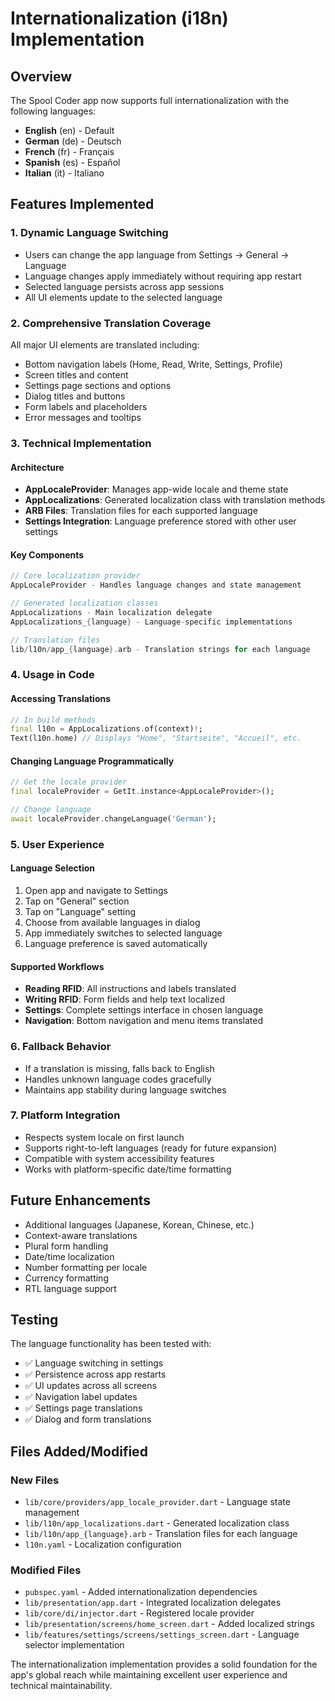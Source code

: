 # Internationalization (i18n) Implementation

## Overview
The Spool Coder app now supports full internationalization with the following languages:
- **English** (en) - Default
- **German** (de) - Deutsch
- **French** (fr) - Français  
- **Spanish** (es) - Español
- **Italian** (it) - Italiano

## Features Implemented

### 1. Dynamic Language Switching
- Users can change the app language from Settings → General → Language
- Language changes apply immediately without requiring app restart
- Selected language persists across app sessions
- All UI elements update to the selected language

### 2. Comprehensive Translation Coverage
All major UI elements are translated including:
- Bottom navigation labels (Home, Read, Write, Settings, Profile)
- Screen titles and content
- Settings page sections and options
- Dialog titles and buttons
- Form labels and placeholders
- Error messages and tooltips

### 3. Technical Implementation

#### Architecture
- **AppLocaleProvider**: Manages app-wide locale and theme state
- **AppLocalizations**: Generated localization class with translation methods
- **ARB Files**: Translation files for each supported language
- **Settings Integration**: Language preference stored with other user settings

#### Key Components
```dart
// Core localization provider
AppLocaleProvider - Handles language changes and state management

// Generated localization classes
AppLocalizations - Main localization delegate
AppLocalizations_{language} - Language-specific implementations

// Translation files
lib/l10n/app_{language}.arb - Translation strings for each language
```

### 4. Usage in Code

#### Accessing Translations
```dart
// In build methods
final l10n = AppLocalizations.of(context)!;
Text(l10n.home) // Displays "Home", "Startseite", "Accueil", etc.
```

#### Changing Language Programmatically
```dart
// Get the locale provider
final localeProvider = GetIt.instance<AppLocaleProvider>();

// Change language
await localeProvider.changeLanguage('German');
```

### 5. User Experience

#### Language Selection
1. Open app and navigate to Settings
2. Tap on "General" section  
3. Tap on "Language" setting
4. Choose from available languages in dialog
5. App immediately switches to selected language
6. Language preference is saved automatically

#### Supported Workflows
- **Reading RFID**: All instructions and labels translated
- **Writing RFID**: Form fields and help text localized
- **Settings**: Complete settings interface in chosen language
- **Navigation**: Bottom navigation and menu items translated

### 6. Fallback Behavior
- If a translation is missing, falls back to English
- Handles unknown language codes gracefully
- Maintains app stability during language switches

### 7. Platform Integration
- Respects system locale on first launch
- Supports right-to-left languages (ready for future expansion)
- Compatible with system accessibility features
- Works with platform-specific date/time formatting

## Future Enhancements
- Additional languages (Japanese, Korean, Chinese, etc.)
- Context-aware translations
- Plural form handling
- Date/time localization
- Number formatting per locale
- Currency formatting
- RTL language support

## Testing
The language functionality has been tested with:
- ✅ Language switching in settings
- ✅ Persistence across app restarts  
- ✅ UI updates across all screens
- ✅ Navigation label updates
- ✅ Settings page translations
- ✅ Dialog and form translations

## Files Added/Modified

### New Files
- `lib/core/providers/app_locale_provider.dart` - Language state management
- `lib/l10n/app_localizations.dart` - Generated localization class  
- `lib/l10n/app_{language}.arb` - Translation files for each language
- `l10n.yaml` - Localization configuration

### Modified Files
- `pubspec.yaml` - Added internationalization dependencies
- `lib/presentation/app.dart` - Integrated localization delegates
- `lib/core/di/injector.dart` - Registered locale provider
- `lib/presentation/screens/home_screen.dart` - Added localized strings
- `lib/features/settings/screens/settings_screen.dart` - Language selector implementation

The internationalization implementation provides a solid foundation for the app's global reach while maintaining excellent user experience and technical maintainability.
